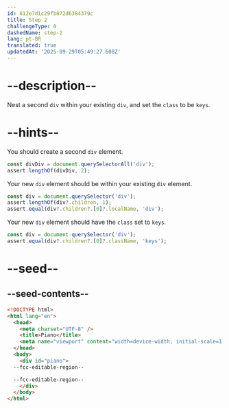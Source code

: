```yaml
---
id: 612e7d1c29fb872d6384379c
title: Step 2
challengeType: 0
dashedName: step-2
lang: pt-BR
translated: true
updatedAt: '2025-09-29T05:49:27.608Z'
---
```


# --description--

Nest a second `div` within your existing `div`, and set the `class` to be `keys`.

# --hints--

You should create a second `div` element.

```js
const divDiv = document.querySelectorAll('div');
assert.lengthOf(divDiv, 2);
```

Your new `div` element should be within your existing `div` element.

```js
const div = document.querySelector('div');
assert.lengthOf(div?.children, 1);
assert.equal(div?.children?.[0]?.localName, 'div');
```

Your new `div` element should have the `class` set to `keys`.

```js
const div = document.querySelector('div');
assert.equal(div?.children?.[0]?.className, 'keys');
```

# --seed--

## --seed-contents--

```html
<!DOCTYPE html>
<html lang="en">
  <head>
    <meta charset="UTF-8" />
    <title>Piano</title>
    <meta name="viewport" content="width=device-width, initial-scale=1.0" />
  </head>
  <body>
    <div id="piano">
  --fcc-editable-region--

  --fcc-editable-region--
    </div>
  </body>
</html>
```

```css

```
